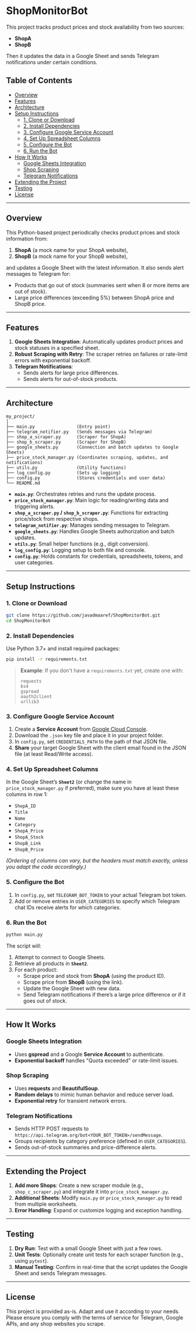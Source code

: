 # ShopMonitorBot

This project tracks product prices and stock availability from two sources:
- **ShopA**
- **ShopB**

Then it updates the data in a Google Sheet and sends Telegram notifications under certain conditions.

## Table of Contents

- [Overview](#overview)
- [Features](#features)
- [Architecture](#architecture)
- [Setup Instructions](#setup-instructions)
  - [1. Clone or Download](#1-clone-or-download)
  - [2. Install Dependencies](#2-install-dependencies)
  - [3. Configure Google Service Account](#3-configure-google-service-account)
  - [4. Set Up Spreadsheet Columns](#4-set-up-spreadsheet-columns)
  - [5. Configure the Bot](#5-configure-the-bot)
  - [6. Run the Bot](#6-run-the-bot)
- [How It Works](#how-it-works)
  - [Google Sheets Integration](#google-sheets-integration)
  - [Shop Scraping](#shop-scraping)
  - [Telegram Notifications](#telegram-notifications)
- [Extending the Project](#extending-the-project)
- [Testing](#testing)
- [License](#license)

---

## Overview

This Python-based project periodically checks product prices and stock information from:
1. **ShopA** (a mock name for your ShopA website),
2. **ShopB** (a mock name for your ShopB website),

and updates a Google Sheet with the latest information. It also sends alert messages to Telegram for:
- Products that go out of stock (summaries sent when 8 or more items are out of stock).
- Large price differences (exceeding 5%) between ShopA price and ShopB price.

---

## Features

1. **Google Sheets Integration**: Automatically updates product prices and stock statuses in a specified sheet.
2. **Robust Scraping with Retry**: The scraper retries on failures or rate-limit errors with exponential backoff.
3. **Telegram Notifications**: 
   - Sends alerts for large price differences.
   - Sends alerts for out-of-stock products.

---

## Architecture

```
my_project/
│
├── main.py                (Entry point)
├── telegram_notifier.py   (Sends messages via Telegram)
├── shop_a_scraper.py      (Scraper for ShopA)
├── shop_b_scraper.py      (Scraper for ShopB)
├── google_sheets.py       (Connection and batch updates to Google Sheets)
├── price_stock_manager.py (Coordinates scraping, updates, and notifications)
├── utils.py               (Utility functions)
├── log_config.py          (Sets up logging)
├── config.py              (Stores credentials and user data)
└── README.md
```

- **`main.py`**: Orchestrates retries and runs the update process.
- **`price_stock_manager.py`**: Main logic for reading/writing data and triggering alerts.
- **`shop_a_scraper.py` / `shop_b_scraper.py`**: Functions for extracting price/stock from respective shops.
- **`telegram_notifier.py`**: Manages sending messages to Telegram.
- **`google_sheets.py`**: Handles Google Sheets authorization and batch updates.
- **`utils.py`**: Small helper functions (e.g., digit conversion).
- **`log_config.py`**: Logging setup to both file and console.
- **`config.py`**: Holds constants for credentials, spreadsheets, tokens, and user categories.

---

## Setup Instructions

### 1. Clone or Download

```bash
git clone https://github.com/javadmaaref/ShopMonitorBot.git
cd ShopMonitorBot
```

### 2. Install Dependencies

Use Python 3.7+ and install required packages:

```bash
pip install -r requirements.txt
```

> **Example**: If you don't have a `requirements.txt` yet, create one with:
> ```text
> requests
> bs4
> gspread
> oauth2client
> urllib3
> ```

### 3. Configure Google Service Account

1. Create a **Service Account** from [Google Cloud Console](https://console.cloud.google.com/).
2. Download the `.json` key file and place it in your project folder.
3. In `config.py`, set `CREDENTIALS_PATH` to the path of that JSON file.
4. **Share** your target Google Sheet with the client email found in the JSON file (at least Read/Write access).

### 4. Set Up Spreadsheet Columns

In the Google Sheet’s **`Sheet2`** (or change the name in `price_stock_manager.py` if preferred), make sure you have at least these columns in row 1:

- `ShopA_ID`
- `Title` 
- `Name`
- `Category`
- `ShopA_Price`
- `ShopA_Stock`
- `ShopB_Link`
- `ShopB_Price`

*(Ordering of columns can vary, but the headers must match exactly, unless you adapt the code accordingly.)*

### 5. Configure the Bot

1. In `config.py`, set `TELEGRAM_BOT_TOKEN` to your actual Telegram bot token.
2. Add or remove entries in `USER_CATEGORIES` to specify which Telegram chat IDs receive alerts for which categories.

### 6. Run the Bot

```bash
python main.py
```

The script will:
1. Attempt to connect to Google Sheets.
2. Retrieve all products in **`Sheet2`**.
3. For each product:
   - Scrape price and stock from **ShopA** (using the product ID).
   - Scrape price from **ShopB** (using the link).
   - Update the Google Sheet with new data.
   - Send Telegram notifications if there’s a large price difference or if it goes out of stock.

---

## How It Works

### Google Sheets Integration

- Uses **gspread** and a Google **Service Account** to authenticate.
- **Exponential backoff** handles "Quota exceeded" or rate-limit issues.

### Shop Scraping

- Uses **requests** and **BeautifulSoup**.
- **Random delays** to mimic human behavior and reduce server load.
- **Exponential retry** for transient network errors.

### Telegram Notifications

- Sends HTTP POST requests to `https://api.telegram.org/bot<YOUR_BOT_TOKEN>/sendMessage`.
- Groups recipients by category preference (defined in `USER_CATEGORIES`).
- Sends out-of-stock summaries and price-difference alerts.

---

## Extending the Project

1. **Add more Shops**: Create a new scraper module (e.g., `shop_c_scraper.py`) and integrate it into `price_stock_manager.py`.
2. **Additional Sheets**: Modify `main.py` or `price_stock_manager.py` to read from multiple worksheets.
3. **Error Handling**: Expand or customize logging and exception handling.

---

## Testing

1. **Dry Run**: Test with a small Google Sheet with just a few rows.
2. **Unit Tests**: Optionally create unit tests for each scraper function (e.g., using `pytest`).
3. **Manual Testing**: Confirm in real-time that the script updates the Google Sheet and sends Telegram messages.

---

## License

This project is provided as-is. Adapt and use it according to your needs.  
Please ensure you comply with the terms of service for Telegram, Google APIs, and any shop websites you scrape.
